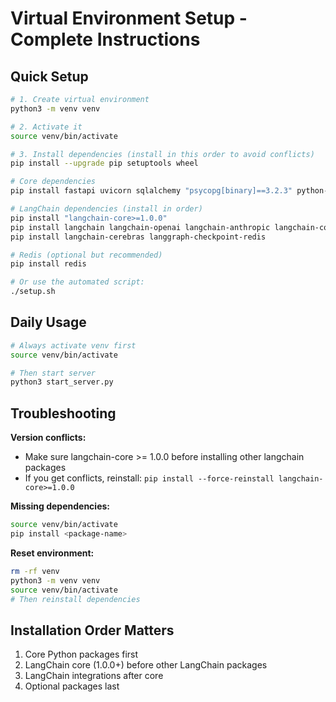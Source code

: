 # Virtual Environment Setup - Complete Instructions

## Quick Setup

```bash
# 1. Create virtual environment
python3 -m venv venv

# 2. Activate it
source venv/bin/activate

# 3. Install dependencies (install in this order to avoid conflicts)
pip install --upgrade pip setuptools wheel

# Core dependencies
pip install fastapi uvicorn sqlalchemy "psycopg[binary]==3.2.3" python-dotenv httpx beautifulsoup4 requests pydantic

# LangChain dependencies (install in order)
pip install "langchain-core>=1.0.0"
pip install langchain langchain-openai langchain-anthropic langchain-community langgraph
pip install langchain-cerebras langgraph-checkpoint-redis

# Redis (optional but recommended)
pip install redis

# Or use the automated script:
./setup.sh
```

## Daily Usage

```bash
# Always activate venv first
source venv/bin/activate

# Then start server
python3 start_server.py
```

## Troubleshooting

**Version conflicts:**
- Make sure langchain-core >= 1.0.0 before installing other langchain packages
- If you get conflicts, reinstall: `pip install --force-reinstall langchain-core>=1.0.0`

**Missing dependencies:**
```bash
source venv/bin/activate
pip install <package-name>
```

**Reset environment:**
```bash
rm -rf venv
python3 -m venv venv
source venv/bin/activate
# Then reinstall dependencies
```

## Installation Order Matters

1. Core Python packages first
2. LangChain core (1.0.0+) before other LangChain packages
3. LangChain integrations after core
4. Optional packages last

